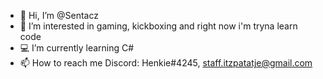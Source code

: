 - 👋 Hi, I’m @Sentacz
- 👀 I’m interested in gaming, kickboxing and right now i'm tryna learn code
- 💻 I’m currently learning C#
- 📫 How to reach me Discord: Henkie#4245, staff.itzpatatje@gmail.com

<!---
Sentacz/Sentacz is a ✨ special ✨ repository because its `README.md` (this file) appears on your GitHub profile.
You can click the Preview link to take a look at your changes.
--->
